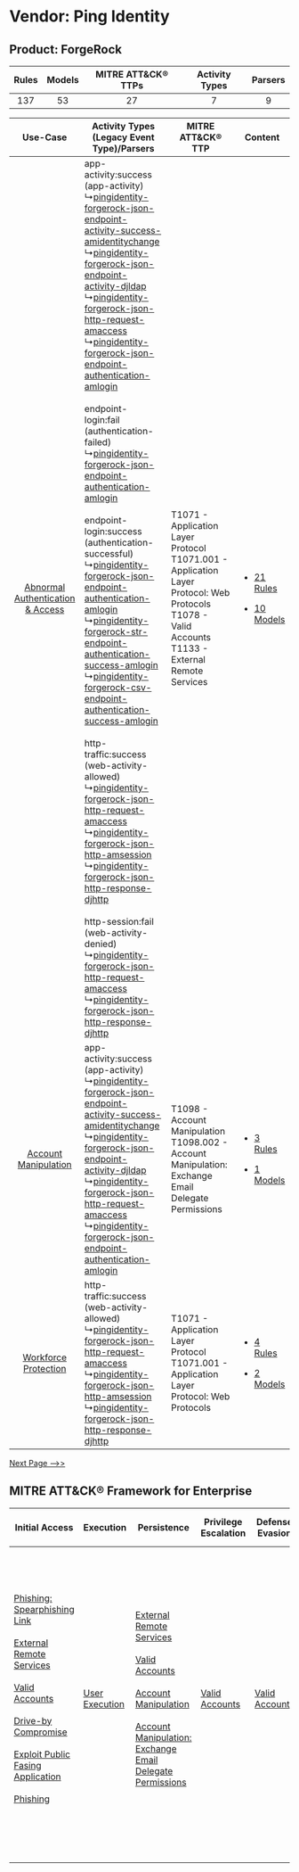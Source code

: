 Vendor: Ping Identity
=====================
Product: ForgeRock
------------------
| Rules | Models | MITRE ATT&CK® TTPs | Activity Types | Parsers |
|:-----:|:------:|:------------------:|:--------------:|:-------:|
|  137  |   53   |         27         |       7        |    9    |

|    Use-Case    | Activity Types (Legacy Event Type)/Parsers    | MITRE ATT&CK® TTP    | Content    |
|:----:| ---- | ---- | ---- |
| [Abnormal Authentication & Access](../../../UseCases/uc_abnormal_authentication_&_access.md) |  app-activity:success (app-activity)<br> ↳[pingidentity-forgerock-json-endpoint-activity-success-amidentitychange](Ps/pC_pingidentityforgerockjsonendpointactivitysuccessamidentitychange.md)<br> ↳[pingidentity-forgerock-json-endpoint-activity-djldap](Ps/pC_pingidentityforgerockjsonendpointactivitydjldap.md)<br> ↳[pingidentity-forgerock-json-http-request-amaccess](Ps/pC_pingidentityforgerockjsonhttprequestamaccess.md)<br> ↳[pingidentity-forgerock-json-endpoint-authentication-amlogin](Ps/pC_pingidentityforgerockjsonendpointauthenticationamlogin.md)<br><br> endpoint-login:fail (authentication-failed)<br> ↳[pingidentity-forgerock-json-endpoint-authentication-amlogin](Ps/pC_pingidentityforgerockjsonendpointauthenticationamlogin.md)<br><br> endpoint-login:success (authentication-successful)<br> ↳[pingidentity-forgerock-json-endpoint-authentication-amlogin](Ps/pC_pingidentityforgerockjsonendpointauthenticationamlogin.md)<br> ↳[pingidentity-forgerock-str-endpoint-authentication-success-amlogin](Ps/pC_pingidentityforgerockstrendpointauthenticationsuccessamlogin.md)<br> ↳[pingidentity-forgerock-csv-endpoint-authentication-success-amlogin](Ps/pC_pingidentityforgerockcsvendpointauthenticationsuccessamlogin.md)<br><br> http-traffic:success (web-activity-allowed)<br> ↳[pingidentity-forgerock-json-http-request-amaccess](Ps/pC_pingidentityforgerockjsonhttprequestamaccess.md)<br> ↳[pingidentity-forgerock-json-http-amsession](Ps/pC_pingidentityforgerockjsonhttpamsession.md)<br> ↳[pingidentity-forgerock-json-http-response-djhttp](Ps/pC_pingidentityforgerockjsonhttpresponsedjhttp.md)<br><br> http-session:fail (web-activity-denied)<br> ↳[pingidentity-forgerock-json-http-request-amaccess](Ps/pC_pingidentityforgerockjsonhttprequestamaccess.md)<br> ↳[pingidentity-forgerock-json-http-response-djhttp](Ps/pC_pingidentityforgerockjsonhttpresponsedjhttp.md)<br> | T1071 - Application Layer Protocol<br>T1071.001 - Application Layer Protocol: Web Protocols<br>T1078 - Valid Accounts<br>T1133 - External Remote Services<br> | [<ul><li>21 Rules</li></ul><ul><li>10 Models</li></ul>](RM/r_m_ping_identity_forgerock_Abnormal_Authentication_&_Access.md) |
|    [Account Manipulation](../../../UseCases/uc_account_manipulation.md)    |  app-activity:success (app-activity)<br> ↳[pingidentity-forgerock-json-endpoint-activity-success-amidentitychange](Ps/pC_pingidentityforgerockjsonendpointactivitysuccessamidentitychange.md)<br> ↳[pingidentity-forgerock-json-endpoint-activity-djldap](Ps/pC_pingidentityforgerockjsonendpointactivitydjldap.md)<br> ↳[pingidentity-forgerock-json-http-request-amaccess](Ps/pC_pingidentityforgerockjsonhttprequestamaccess.md)<br> ↳[pingidentity-forgerock-json-endpoint-authentication-amlogin](Ps/pC_pingidentityforgerockjsonendpointauthenticationamlogin.md)<br>    | T1098 - Account Manipulation<br>T1098.002 - Account Manipulation: Exchange Email Delegate Permissions<br>    | [<ul><li>3 Rules</li></ul><ul><li>1 Models</li></ul>](RM/r_m_ping_identity_forgerock_Account_Manipulation.md)    |
|    [Workforce Protection](../../../UseCases/uc_workforce_protection.md)    |  http-traffic:success (web-activity-allowed)<br> ↳[pingidentity-forgerock-json-http-request-amaccess](Ps/pC_pingidentityforgerockjsonhttprequestamaccess.md)<br> ↳[pingidentity-forgerock-json-http-amsession](Ps/pC_pingidentityforgerockjsonhttpamsession.md)<br> ↳[pingidentity-forgerock-json-http-response-djhttp](Ps/pC_pingidentityforgerockjsonhttpresponsedjhttp.md)<br>    | T1071 - Application Layer Protocol<br>T1071.001 - Application Layer Protocol: Web Protocols<br>    | [<ul><li>4 Rules</li></ul><ul><li>2 Models</li></ul>](RM/r_m_ping_identity_forgerock_Workforce_Protection.md)    |
[Next Page -->>](2_ds_ping_identity_forgerock.md)

MITRE ATT&CK® Framework for Enterprise
--------------------------------------
| Initial Access                                                                                                                                                                                                                                                                                                                                                                                                                                                   | Execution                                                           | Persistence                                                                                                                                                                                                                                                                                                                                 | Privilege Escalation                                                | Defense Evasion                                                     | Credential Access | Discovery | Lateral Movement                                                                                                                                                | Collection                                                                                                                                                            | Command and Control                                                                                                                                                                                                                                                                                                                                                                                                                                                                                                                                                        | Exfiltration                                                                                                                                                                                                                                                                             | Impact                                                                  |
| ---------------------------------------------------------------------------------------------------------------------------------------------------------------------------------------------------------------------------------------------------------------------------------------------------------------------------------------------------------------------------------------------------------------------------------------------------------------- | ------------------------------------------------------------------- | ------------------------------------------------------------------------------------------------------------------------------------------------------------------------------------------------------------------------------------------------------------------------------------------------------------------------------------------- | ------------------------------------------------------------------- | ------------------------------------------------------------------- | ----------------- | --------- | --------------------------------------------------------------------------------------------------------------------------------------------------------------- | --------------------------------------------------------------------------------------------------------------------------------------------------------------------- | -------------------------------------------------------------------------------------------------------------------------------------------------------------------------------------------------------------------------------------------------------------------------------------------------------------------------------------------------------------------------------------------------------------------------------------------------------------------------------------------------------------------------------------------------------------------------- | ---------------------------------------------------------------------------------------------------------------------------------------------------------------------------------------------------------------------------------------------------------------------------------------- | ----------------------------------------------------------------------- |
| [Phishing: Spearphishing Link](https://attack.mitre.org/techniques/T1566/002)<br><br>[External Remote Services](https://attack.mitre.org/techniques/T1133)<br><br>[Valid Accounts](https://attack.mitre.org/techniques/T1078)<br><br>[Drive-by Compromise](https://attack.mitre.org/techniques/T1189)<br><br>[Exploit Public Fasing Application](https://attack.mitre.org/techniques/T1190)<br><br>[Phishing](https://attack.mitre.org/techniques/T1566)<br><br> | [User Execution](https://attack.mitre.org/techniques/T1204)<br><br> | [External Remote Services](https://attack.mitre.org/techniques/T1133)<br><br>[Valid Accounts](https://attack.mitre.org/techniques/T1078)<br><br>[Account Manipulation](https://attack.mitre.org/techniques/T1098)<br><br>[Account Manipulation: Exchange Email Delegate Permissions](https://attack.mitre.org/techniques/T1098/002)<br><br> | [Valid Accounts](https://attack.mitre.org/techniques/T1078)<br><br> | [Valid Accounts](https://attack.mitre.org/techniques/T1078)<br><br> |                   |           | [Exploitation of Remote Services](https://attack.mitre.org/techniques/T1210)<br><br>[Internal Spearphishing](https://attack.mitre.org/techniques/T1534)<br><br> | [Email Collection](https://attack.mitre.org/techniques/T1114)<br><br>[Email Collection: Email Forwarding Rule](https://attack.mitre.org/techniques/T1114/003)<br><br> | [Web Service](https://attack.mitre.org/techniques/T1102)<br><br>[Application Layer Protocol: Web Protocols](https://attack.mitre.org/techniques/T1071/001)<br><br>[Dynamic Resolution](https://attack.mitre.org/techniques/T1568)<br><br>[Dynamic Resolution: Domain Generation Algorithms](https://attack.mitre.org/techniques/T1568/002)<br><br>[Proxy: Multi-hop Proxy](https://attack.mitre.org/techniques/T1090/003)<br><br>[Application Layer Protocol](https://attack.mitre.org/techniques/T1071)<br><br>[Proxy](https://attack.mitre.org/techniques/T1090)<br><br> | [Exfiltration Over C2 Channel](https://attack.mitre.org/techniques/T1041)<br><br>[Exfiltration Over Web Service: Exfiltration to Cloud Storage](https://attack.mitre.org/techniques/T1567/002)<br><br>[Exfiltration Over Web Service](https://attack.mitre.org/techniques/T1567)<br><br> | [Resource Hijacking](https://attack.mitre.org/techniques/T1496)<br><br> |